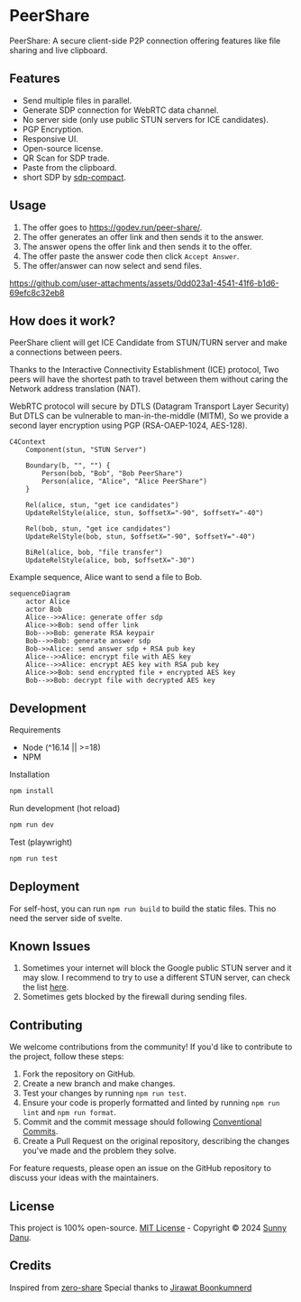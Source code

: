 # PeerShare
 

PeerShare: A secure client-side P2P connection offering features like file sharing and live clipboard.

## Features

- Send multiple files in parallel.
- Generate SDP connection for WebRTC data channel.
- No server side (only use public STUN servers for ICE candidates).
- PGP Encryption.
- Responsive UI.
- Open-source license.
- QR Scan for SDP trade.
- Paste from the clipboard.
- short SDP by [sdp-compact](https://github.com/sunnydanu/sdp-compact).

## Usage

1. The offer goes to <https://godev.run/peer-share/>.
2. The offer generates an offer link and then sends it to the answer.
3. The answer opens the offer link and then sends it to the offer.
4. The offer paste the answer code then click `Accept Answer`.
5. The offer/answer can now select and send files.


https://github.com/user-attachments/assets/0dd023a1-4541-41f6-b1d6-69efc8c32eb8

## How does it work?

PeerShare client will get ICE Candidate from STUN/TURN server and make a connections between peers.

Thanks to the Interactive Connectivity Establishment (ICE) protocol, Two peers will have the shortest path to travel between them without caring the Network address translation (NAT).

WebRTC protocol will secure by DTLS (Datagram Transport Layer Security) But DTLS can be vulnerable to man-in-the-middle (MITM), So we provide a second layer encryption using PGP (RSA-OAEP-1024, AES-128).

```mermaid
C4Context
    Component(stun, "STUN Server")

    Boundary(b, "", "") {
        Person(bob, "Bob", "Bob PeerShare")
        Person(alice, "Alice", "Alice PeerShare")
    }

    Rel(alice, stun, "get ice candidates")
    UpdateRelStyle(alice, stun, $offsetX="-90", $offsetY="-40")

    Rel(bob, stun, "get ice candidates")
    UpdateRelStyle(bob, stun, $offsetX="-90", $offsetY="-40")

    BiRel(alice, bob, "file transfer")
    UpdateRelStyle(alice, bob, $offsetX="-30")
```

Example sequence, Alice want to send a file to Bob.

```mermaid
sequenceDiagram
    actor Alice
    actor Bob
    Alice-->>Alice: generate offer sdp
    Alice->>Bob: send offer link
    Bob-->>Bob: generate RSA keypair
    Bob-->>Bob: generate answer sdp
    Bob->>Alice: send answer sdp + RSA pub key
    Alice-->>Alice: encrypt file with AES key
    Alice-->>Alice: encrypt AES key with RSA pub key
    Alice->>Bob: send encrypted file + encrypted AES key
    Bob-->>Bob: decrypt file with decrypted AES key
```

## Development

Requirements

- Node (^16.14 || >=18)
- NPM

Installation

```sh
npm install
```

Run development (hot reload)

```sh
npm run dev
```

Test (playwright)

```sh
npm run test
```

## Deployment

 For self-host, you can run `npm run build` to build the static files. This no need the server side of svelte.

## Known Issues

1. Sometimes your internet will block the Google public STUN server and it may slow. I recommend to try to use a different STUN server, can check the list [here](https://github.com/sunnydanu/always-online-stun/blob/master/valid_hosts.txt).
2. Sometimes gets blocked by the firewall during sending files.

## Contributing

We welcome contributions from the community! If you'd like to contribute to the project, follow these steps:

1. Fork the repository on GitHub.
2. Create a new branch and make changes.
3. Test your changes by running `npm run test`.
4. Ensure your code is properly formatted and linted by running `npm run lint` and `npm run format`.
5. Commit and the commit message should following [Conventional Commits](https://www.conventionalcommits.org/en/v1.0.0/).
6. Create a Pull Request on the original repository, describing the changes you've made and the problem they solve.

For feature requests, please open an issue on the GitHub repository to discuss your ideas with the maintainers.

## License

This project is 100% open-source.
[MIT License](https://github.com/sunnydanu/peer-share/blob/main/LICENSE) - Copyright &copy; 2024 [Sunny Danu](https://sunnydanu.com).

## Credits

Inspired from [zero-share](https://github.com/ntsd/zero-share) Special thanks to [Jirawat Boonkumnerd](https://github.com/ntsd/zero-share) 
